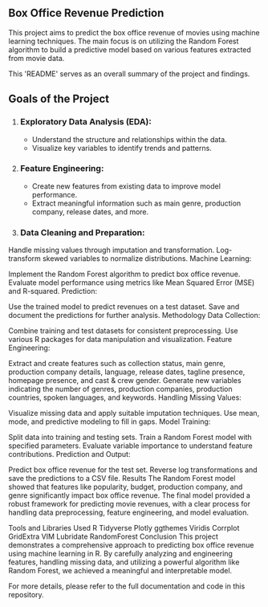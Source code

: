 ## Box Office Revenue Prediction
This project aims to predict the box office revenue of movies using machine learning techniques.
The main focus is on utilizing the Random Forest algorithm to build a predictive model based on various features extracted from movie data.

This 'README' serves as an overall summary of the project and findings. 

## Goals of the Project
  1. ### Exploratory Data Analysis (EDA):
     - Understand the structure and relationships within the data.
     - Visualize key variables to identify trends and patterns.
      
  2. ### Feature Engineering:
     - Create new features from existing data to improve model performance.
     - Extract meaningful information such as main genre, production company, release dates, and more.
    
  3. ### Data Cleaning and Preparation:

Handle missing values through imputation and transformation.
Log-transform skewed variables to normalize distributions.
Machine Learning:

Implement the Random Forest algorithm to predict box office revenue.
Evaluate model performance using metrics like Mean Squared Error (MSE) and R-squared.
Prediction:

Use the trained model to predict revenues on a test dataset.
Save and document the predictions for further analysis.
Methodology
Data Collection:

Combine training and test datasets for consistent preprocessing.
Use various R packages for data manipulation and visualization.
Feature Engineering:

Extract and create features such as collection status, main genre, production company details, language, release dates, tagline presence, homepage presence, and cast & crew gender.
Generate new variables indicating the number of genres, production companies, production countries, spoken languages, and keywords.
Handling Missing Values:

Visualize missing data and apply suitable imputation techniques.
Use mean, mode, and predictive modeling to fill in gaps.
Model Training:

Split data into training and testing sets.
Train a Random Forest model with specified parameters.
Evaluate variable importance to understand feature contributions.
Prediction and Output:

Predict box office revenue for the test set.
Reverse log transformations and save the predictions to a CSV file.
Results
The Random Forest model showed that features like popularity, budget, production company, and genre significantly impact box office revenue. The final model provided a robust framework for predicting movie revenues, with a clear process for handling data preprocessing, feature engineering, and model evaluation.

Tools and Libraries Used
R
Tidyverse
Plotly
ggthemes
Viridis
Corrplot
GridExtra
VIM
Lubridate
RandomForest
Conclusion
This project demonstrates a comprehensive approach to predicting box office revenue using machine learning in R. By carefully analyzing and engineering features, handling missing data, and utilizing a powerful algorithm like Random Forest, we achieved a meaningful and interpretable model.

For more details, please refer to the full documentation and code in this repository.
